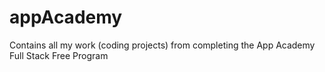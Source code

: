 # appAcademy
Contains all my work (coding projects) from completing the App Academy Full Stack Free Program
